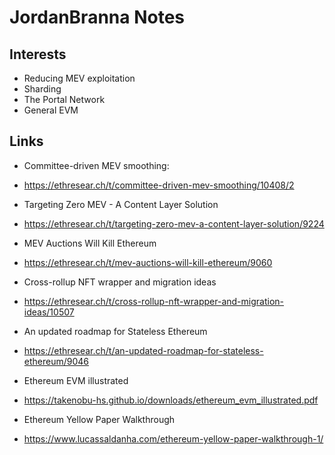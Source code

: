 # JordanBranna Notes

## Interests

- Reducing MEV exploitation
- Sharding
- The Portal Network
- General EVM

## Links

- Committee-driven MEV smoothing:
- https://ethresear.ch/t/committee-driven-mev-smoothing/10408/2

- Targeting Zero MEV - A Content Layer Solution
- https://ethresear.ch/t/targeting-zero-mev-a-content-layer-solution/9224

- MEV Auctions Will Kill Ethereum
- https://ethresear.ch/t/mev-auctions-will-kill-ethereum/9060

- Cross-rollup NFT wrapper and migration ideas
- https://ethresear.ch/t/cross-rollup-nft-wrapper-and-migration-ideas/10507

- An updated roadmap for Stateless Ethereum
- https://ethresear.ch/t/an-updated-roadmap-for-stateless-ethereum/9046

- Ethereum EVM illustrated
- https://takenobu-hs.github.io/downloads/ethereum_evm_illustrated.pdf

- Ethereum Yellow Paper Walkthrough
- https://www.lucassaldanha.com/ethereum-yellow-paper-walkthrough-1/
